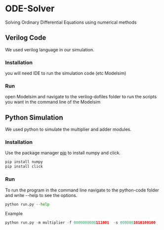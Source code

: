 # ODE-Solver
Solving Ordinary Differential Equations using numerical methods 

## Verilog Code
We used verilog language in our simulation.
### Installation
you will need IDE to run the simulation code (etc Modelsim)
### Run
open Modelsim and navigate to the verilog-dofiles folder to run the scripts you want in the command line of the Modelsim


## Python Simulation
We used python to simulate the multiplier and adder modules.
### Installation
Use the package manager [pip](https://pip.pypa.io/en/stable/) to install numpy and click.

```bash
pip install numpy
pip install click
```
### Run
To run the program in the command line navigate to the python-code folder and write --help to see the options.
```python
python run.py --help 
```
Example
```python
python run.py -m multiplier -f 0000000000111001  -s 0000001010100100
```
